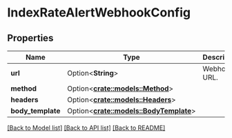 # IndexRateAlertWebhookConfig

## Properties

Name | Type | Description | Notes
------------ | ------------- | ------------- | -------------
**url** | Option<**String**> | Webhook URL. | [optional]
**method** | Option<[**crate::models::Method**](method.md)> |  | [optional]
**headers** | Option<[**crate::models::Headers**](headers.md)> |  | [optional]
**body_template** | Option<[**crate::models::BodyTemplate**](bodyTemplate.md)> |  | [optional]

[[Back to Model list]](../README.md#documentation-for-models) [[Back to API list]](../README.md#documentation-for-api-endpoints) [[Back to README]](../README.md)



